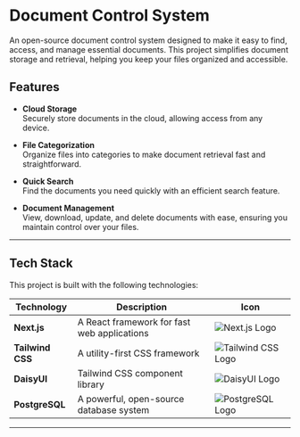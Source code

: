 # Document Control System

An open-source document control system designed to make it easy to find, access, and manage essential documents. This project simplifies document storage and retrieval, helping you keep your files organized and accessible.

## Features

- **Cloud Storage**  
  Securely store documents in the cloud, allowing access from any device.

- **File Categorization**  
  Organize files into categories to make document retrieval fast and straightforward.

- **Quick Search**  
  Find the documents you need quickly with an efficient search feature.

- **Document Management**  
  View, download, update, and delete documents with ease, ensuring you maintain control over your files.

---

## Tech Stack

This project is built with the following technologies:

| Technology       | Description                                 | Icon                                                                                                         |
| ---------------- | ------------------------------------------- | ------------------------------------------------------------------------------------------------------------ |
| **Next.js**      | A React framework for fast web applications | ![Next.js Logo](https://img.shields.io/badge/Next.js-black?logo=next.js&style=for-the-badge)                 |
| **Tailwind CSS** | A utility-first CSS framework               | ![Tailwind CSS Logo](https://img.shields.io/badge/Tailwind_CSS-38B2AC?logo=tailwind-css&style=for-the-badge) |
| **DaisyUI**      | Tailwind CSS component library              | ![DaisyUI Logo](https://img.shields.io/badge/DaisyUI-blue?style=for-the-badge)                               |
| **PostgreSQL**   | A powerful, open-source database system     | ![PostgreSQL Logo](https://img.shields.io/badge/PostgreSQL-336791?logo=postgresql&style=for-the-badge)       |

---
